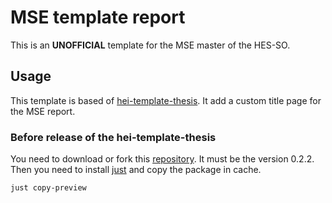 # MSE template report
This is an **UNOFFICIAL** template for the MSE master of the HES-SO.

## Usage
This template is based of [hei-template-thesis](https://github.com/hei-templates/hei-synd-thesis/tree/main).
It add a custom title page for the MSE report.

### Before release of the hei-template-thesis
You need to download or fork this [repository](https://github.com/hei-templates/hei-synd-thesis/tree/main).
It must be the version 0.2.2.
Then you need to install [just](https://github.com/casey/just) and copy the package in cache.
```terminal
just copy-preview
```
